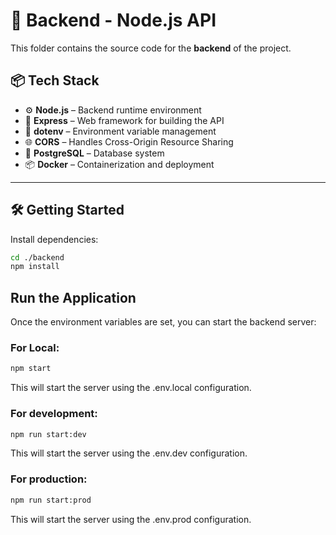 # 🧠 Backend - Node.js API

This folder contains the source code for the **backend** of the project.

## 📦 Tech Stack

- ⚙️ **Node.js** – Backend runtime environment
- 🚀 **Express** – Web framework for building the API
- 🔐 **dotenv** – Environment variable management
- 🌐 **CORS** – Handles Cross-Origin Resource Sharing
- 🐘 **PostgreSQL** – Database system
- 📦 **Docker** – Containerization and deployment

---

## 🛠️ Getting Started

Install dependencies:

```bash
cd ./backend
npm install
```

## Run the Application

Once the environment variables are set, you can start the backend server:

### For Local:
```bash
npm start
```
This will start the server using the .env.local configuration.

### For development:
```bash
npm run start:dev
```
This will start the server using the .env.dev configuration.

### For production:
```bash
npm run start:prod
```
This will start the server using the .env.prod configuration.